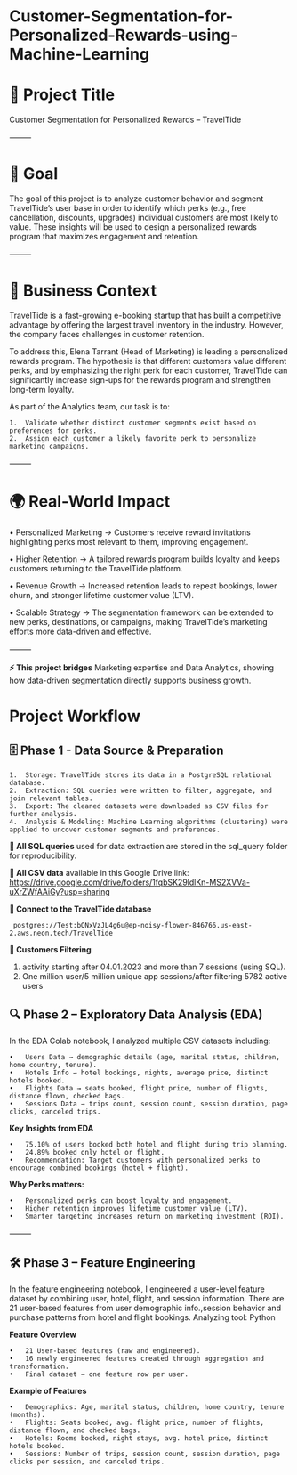 # Customer-Segmentation-for-Personalized-Rewards-using-Machine-Learning

# 📌 Project Title

Customer Segmentation for Personalized Rewards – TravelTide

⸻

# 🎯 Goal

The goal of this project is to analyze customer behavior and segment TravelTide’s user base in order to identify which perks (e.g., free cancellation, discounts, upgrades) individual customers are most likely to value. These insights will be used to design a personalized rewards program that maximizes engagement and retention.

⸻

# 🏢 Business Context

TravelTide is a fast-growing e-booking startup that has built a competitive advantage by offering the largest travel inventory in the industry. However, the company faces challenges in customer retention.

To address this, Elena Tarrant (Head of Marketing) is leading a personalized rewards program. The hypothesis is that different customers value different perks, and by emphasizing the right perk for each customer, TravelTide can significantly increase sign-ups for the rewards program and strengthen long-term loyalty.

As part of the Analytics team, our task is to:

	1.	Validate whether distinct customer segments exist based on preferences for perks.
	2.	Assign each customer a likely favorite perk to personalize marketing campaigns.

⸻

# 🌍 Real-World Impact

•	Personalized Marketing → Customers receive reward invitations highlighting perks most relevant to them, improving engagement.

•	Higher Retention → A tailored rewards program builds loyalty and keeps customers returning to the TravelTide platform.

•	Revenue Growth → Increased retention leads to repeat bookings, lower churn, and stronger lifetime customer value (LTV).

•	Scalable Strategy → The segmentation framework can be extended to new perks, destinations, or campaigns, making TravelTide’s marketing efforts more data-driven and effective.

⸻

**⚡ This project bridges** Marketing expertise and Data Analytics, showing how data-driven segmentation directly supports business growth.


# Project Workflow


## 🗄️ Phase 1 - Data Source & Preparation

	1.	Storage: TravelTide stores its data in a PostgreSQL relational database.
	2.	Extraction: SQL queries were written to filter, aggregate, and join relevant tables.
	3.	Export: The cleaned datasets were downloaded as CSV files for further analysis.
	4.	Analysis & Modeling: Machine Learning algorithms (clustering) were applied to uncover customer segments and preferences.

**🔹 All SQL queries** used for data extraction are stored in the sql_query folder for reproducibility.

**🔹 All CSV data** available in this Google Drive link: https://drive.google.com/drive/folders/1fqbSK29ldlKn-MS2XVVa-uXrZWfAAiGy?usp=sharing
	 
**🔹 Connect to the TravelTide database**

	 postgres://Test:bQNxVzJL4g6u@ep-noisy-flower-846766.us-east-2.aws.neon.tech/TravelTide

**🔹 Customers Filtering**

1. activity starting after 04.01.2023 and more than 7 sessions (using SQL).
2. One million user/5 million unique app sessions/after filtering 5782 active users

## 🔍 Phase 2 – Exploratory Data Analysis (EDA)

In the EDA Colab notebook, I analyzed multiple CSV datasets including:

	•	Users Data → demographic details (age, marital status, children, home country, tenure).
	•	Hotels Info → hotel bookings, nights, average price, distinct hotels booked.
	•	Flights Data → seats booked, flight price, number of flights, distance flown, checked bags.
	•	Sessions Data → trips count, session count, session duration, page clicks, canceled trips.

**Key Insights from EDA**

	•	75.10% of users booked both hotel and flight during trip planning.
	•	24.89% booked only hotel or flight.
	•	Recommendation: Target customers with personalized perks to encourage combined bookings (hotel + flight).

**Why Perks matters:**

	•	Personalized perks can boost loyalty and engagement.
	•	Higher retention improves lifetime customer value (LTV).
	•	Smarter targeting increases return on marketing investment (ROI).

⸻

## 🛠️ Phase 3 – Feature Engineering

In the feature engineering notebook, I engineered a user-level feature dataset by combining user, hotel, flight, and session information. There are 21 user-based
features from user demographic info.,session behavior and purchase patterns from hotel and flight bookings.
Analyzing tool: Python

**Feature Overview**

	•	21 User-based features (raw and engineered).
	•	16 newly engineered features created through aggregation and transformation.
	•	Final dataset → one feature row per user.

**Example of Features**

	•	Demographics: Age, marital status, children, home country, tenure (months).
	•	Flights: Seats booked, avg. flight price, number of flights, distance flown, and checked bags.
	•	Hotels: Rooms booked, night stays, avg. hotel price, distinct hotels booked.
	•	Sessions: Number of trips, session count, session duration, page clicks per session, and canceled trips.



